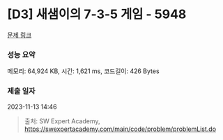 # [D3] 새샘이의 7-3-5 게임 - 5948 

[문제 링크](https://swexpertacademy.com/main/code/problem/problemDetail.do?contestProbId=AWZ2IErKCwUDFAUQ) 

### 성능 요약

메모리: 64,924 KB, 시간: 1,621 ms, 코드길이: 426 Bytes

### 제출 일자

2023-11-13 14:46



> 출처: SW Expert Academy, https://swexpertacademy.com/main/code/problem/problemList.do